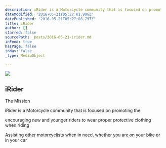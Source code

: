 ```yaml
---
description: iRider is a Motorcycle community that is focused on promoting the
dateModified: '2016-05-21T05:27:01.906Z'
datePublished: '2016-05-21T05:27:08.797Z'
title: iRider
author: []
starred: false
sourcePath: _posts/2016-05-21-irider.md
inFeed: true
hasPage: false
inNav: false
_type: MediaObject

---
```

<article style=""><img src="https://the-grid-user-content.s3-us-west-2.amazonaws.com/962d519d-49e7-4196-b34c-027f0e7da9e5.jpg" /><h1>iRider</h1><p>The Mission</p></article>

iRider is a Motorcycle community that is focused on promoting the

encouraging new and younger riders to wear proper protective clothing when riding

Assisting other motorcyclists when in need, whether you are on your bike or in your car